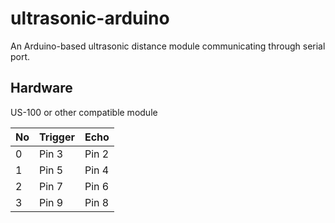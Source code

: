# ultrasonic-arduino

An Arduino-based ultrasonic distance module communicating through serial port.

Hardware
--------
US-100 or other compatible module

No|Trigger|Echo
--|-------|----
0|Pin 3|Pin 2
1|Pin 5|Pin 4
2|Pin 7|Pin 6
3|Pin 9|Pin 8
